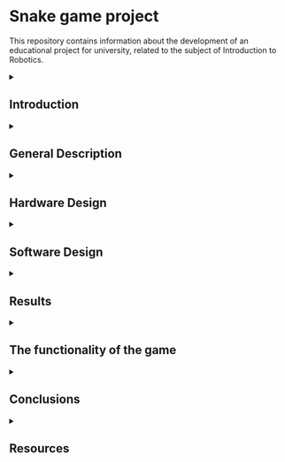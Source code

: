 # Snake game project
This repository contains information about the development of an educational project for university, related to the subject of Introduction to Robotics.

<details>
  <summary> <h2>  Introduction </h2> </summary>
  
##
  
 
Through this project, I want to create a version of the famous Snake game, well-known, played, and loved by many generations, using basic ardunino uno kit and materials. 

The idea for this project came from the desire to develop my own version of the first game I ever played many years ago on a Nokia phone. Of course, this game will be created using the components and knowledge I currently have. It may not be perfect, but I find it interesting and useful, and I am sure it will evoke nostalgia and fond memories for quite a few people.
  
##
</details>


<details>
  <summary> <h2> General Description </h2> </summary>

  ##
  
This Snake Game on Arduino is a project that uses an 8x8 LED matrix to display the snake, an LCD screen to show game information like the score, and a joystick for controlling the snake's movement. The game also includes sound effects via a buzzer, and a menu system to navigate through different game options.


##
</details>


<details>
  <summary> <h2> Hardware Design </h2> </summary>

  ##
  
   ### 1. List of components: 
   
  
##
 
 -   Arduino Uno (the central microcontroller that controls the entire game)
 -   8x8 LED Matrix (displays the game grid for Snake. The LEDs represent the snake's body and the food.)
 -   Joystick (controls the snake's movement)
 -   Buzzer (for sound effects based on game actions)
 -   Potentiometer (LCD)
 -   LCD (Displays game-related information such as the score, game status, or instructions.)
 -   Jumper Cables
 -   Mini breadboard
 -   Breadboard   
 
                                                                         

##

 ### 2. Electrical schematic (Wokwi) :

 ![wowki](https://github.com/user-attachments/assets/c17f4c64-6075-4b8e-bb8e-cde8e42450f6)


 


 ##

 ##

 ### 3. Block diagram:
 ![schema_bloc](https://github.com/user-attachments/assets/0897c971-217f-4feb-9daf-7f930bafa78c)

 


 ##

 ##

 ### 4. Bill of Materials:


| *No.* | *Component*                 | *Quantity*    | *Description*                         |*Link/Datasheet* 
|-------|-----------------------------|---------------|---------------------------------------|----------------------------------------------------------------------------------|
| *1*   | Arduino Uno                 | 1             | Central microcontroller               | [Ardino Kit](#)                                                                         |
| *2*   | 8x8 LED Matrix (MAX7219)    | 1             | Controlled via MAX7219 (SPI protocol) | [MAX7219 Datasheet](https://www.analog.com/media/en/technical-documentation/data-sheets/MAX7219-MAX7221.pdf) |
| *3*   | Joystick                    | 1             | For snake movement control            | [Arduino Kit](#)                                                                         |
| *4*   | Buzzer                      | 1             | For sound effects                     | [Arduino Kit](#)                                                                         |
| *5*   | Potentiometer (LCD)         | 1             | Adjusts LCD screen contrast           | [Arduino Kit](#)                                                                         |
| *6*   | LCD 16x2 (NO I2C)           | 1             | Meniu display                         | [Arduino Kit](#)                                                                         |
| *7*   | Jumper Cables               | more than 20  | Electrical connections                | [Arduino Kit](#)                                                                         |
| *8*   | Breadboard                  | 1             | For prototyping                       | [Arduino Kit](#)                                                                         |
| *9*   | Mini breadboard             | 1             |Prototyping for small components       | [Arduino Kit](#)                                                                         |


##

##

### 5. Pin Connections Table

| *Component*                 | *Arduino Uno Pin*          | *Component Pin*         | *Description*                    |
|-------------------------------|-----------------------------|---------------------------|------------------------------------|
| *8x8 LED Matrix (MAX7219)*  | *D11*                     | *DIN*                   | Data Input (SPI communication)     |
|                               | *D13*                     | *CLK*                   | Clock Signal (SPI)                 |
|                               | *D12*                     | *CS*                    | Chip Select (SPI enable)           |
| *Joystick*                  | *A1*                      | *VRx*                   | Horizontal movement input          |
|                               | *A0*                      | *VRy*                   | Vertical movement input            |
|                               | *D4*                      | *SW*                    | Button press detection             |
| *Buzzer*                    | *D3*                      | *(+)*                   | PWM signal for sound generation    |
| *Potentiometer (Contrast)*  | *-*                       | *VO (LCD)*              | Adjusts LCD screen contrast        |
| *LCD 16x2 (without I2C)*    | *D5*                      | *RS*                    | Register Select                    |
|                               | *D6*                      | *EN*                    | Enable Pin                         |
|                               | *D7*                      | *D4*                    | Data Pin 4                         |
|                               | *D8*                      | *D5*                    | Data Pin 5                         |
|                               | *D9*                      | *D6*                    | Data Pin 6                         |
|                               | *D10*                      | *D7*                    | Data Pin 7                         |
| *Breadboard and Jumper Wires| **-*                       | *-*                     | Electrical connections             |

##

##

### 6. Physical circuit

![photo1](https://github.com/user-attachments/assets/21958f99-fcc6-423c-8963-dca23168e600)

![photo2](https://github.com/user-attachments/assets/96250cb1-8123-4d5a-a576-413d7310a64a)



##
</details>

<details>
  <summary> <h2> Software Design </h2> </summary>

  ##
  ### Development enviroment:
  
  I will use the PlatformIO IDE extension.
  ##
  ##
 ### The libraries used in the code :
  - LedControl.h
    
This library is used to control the 8x8 LED matrix connected through the MAX7219 driver.

Why did I use this library?

1.It simplifies managing LED matrices.

2.It provides functions like setLed() and setRow() to easily turn LEDs on or off.

3.It allows us to adjust brightness with setIntensity() and clear the display with clearDisplay().

 - LiquidCrystal.h

This library is used to control an LCD display.

Why did I use this library?

To display game information such as score and menu on an LCD.

 - Arduino.h
   
The core library that provides essential functions for the project.

##
##
### The laboratories used:
 - Lab 2: Interrupts. Timers
   
The game uses default timers to control the snake's movement update and to introduce precise delays.
The delay() functions and joystick reading (analogRead()) are synchronized with the game's execution times.

 -  Lab 3: PWM (Pulse Width Modulation)

The buzzer uses PWM to generate sounds at the beginning of the game, when eating food, and at the end of the game.
The tone() function uses PWM to control the frequency and duration of the sounds.

 -   Lab 4: ADC (Analog-to-Digital Converter)
    
 ADC is used to read the joystick's position.

 -    Lab 5: SPI (Serial Peripheral Interface)
    
 SPI is used to control the LED matrix.
##


</details>

<details>
  <summary> <h2> Results </h2> </summary>

  ##
   https://youtube.com/shorts/yoB0ctfPKP4?si=JwMzrzmz2Dtp2j4v
  
##
</details>

<details>
  <summary><h2> The functionality of the game </h2> </summary>
  ##
  
  ##
</details>

<details>
  <summary> <h2> Conclusions </h2> </summary>

  ##
  
  
##
</details>

<details>
  <summary> <h2> Resources </h2> </summary>
  
  ##

 
  
##
</details>

